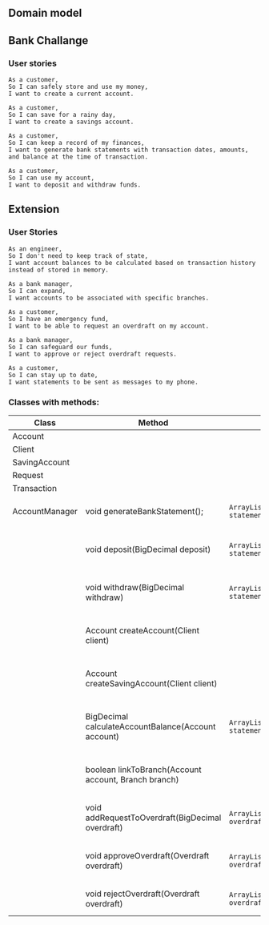## Domain model

## Bank Challange

### User stories

```
As a customer,
So I can safely store and use my money,
I want to create a current account.

As a customer,
So I can save for a rainy day,
I want to create a savings account.

As a customer,
So I can keep a record of my finances,
I want to generate bank statements with transaction dates, amounts, and balance at the time of transaction.

As a customer,
So I can use my account,
I want to deposit and withdraw funds.
```


## Extension

### User Stories


```
As an engineer,
So I don't need to keep track of state,
I want account balances to be calculated based on transaction history instead of stored in memory.

As a bank manager,
So I can expand,
I want accounts to be associated with specific branches.

As a customer,
So I have an emergency fund,
I want to be able to request an overdraft on my account.

As a bank manager,
So I can safeguard our funds,
I want to approve or reject overdraft requests.

As a customer,
So I can stay up to date,
I want statements to be sent as messages to my phone.
```



### Classes with methods:


| Class          | Method                                               | Field                                   | Outcome                                                |
|----------------|------------------------------------------------------|-----------------------------------------|--------------------------------------------------------|
| Account        |                                                      |                                         |                                                        |
| Client         |                                                      |                                         |                                                        |
| SavingAccount  |                                                      |                                         |                                                        |
| Request        |                                                      |                                         |                                                        |
| Transaction    |                                                      |                                         |                                                        |
| AccountManager | void generateBankStatement();                        | `ArrayList<Transaction> statements `    | It will print bank statement                           |
|                | void deposit(BigDecimal deposit)                     | `ArrayList<Transaction> statements `    | It will add money to account balance                   |
|                | void withdraw(BigDecimal withdraw)                   | `ArrayList<Transaction> statements `    | It subtract money from account balance                 |
|                | Account createAccount(Client client)                 |                                         | It will return new account for Client                  |
|                | Account createSavingAccount(Client client)           |                                         | It will return new saving account for Client           |
|                | BigDecimal calculateAccountBalance(Account account)  | `ArrayList<Transaction> statements `    | It Will return account balance depends on transactions |
|                | boolean linkToBranch(Account account, Branch branch) |                                         | It will add account to selected branch                 |
|                | void addRequestToOverdraft(BigDecimal overdraft)     | `ArrayList<Request> overdraftRequests ` | it will add new overdraft request                      |
|                | void  approveOverdraft(Overdraft overdraft)          | `ArrayList<Request> overdraftRequests ` | it will accept overdraft request                       |
|                | void  rejectOverdraft(Overdraft overdraft)           | `ArrayList<Request> overdraftRequests ` | it will reject overdraft request                       |








